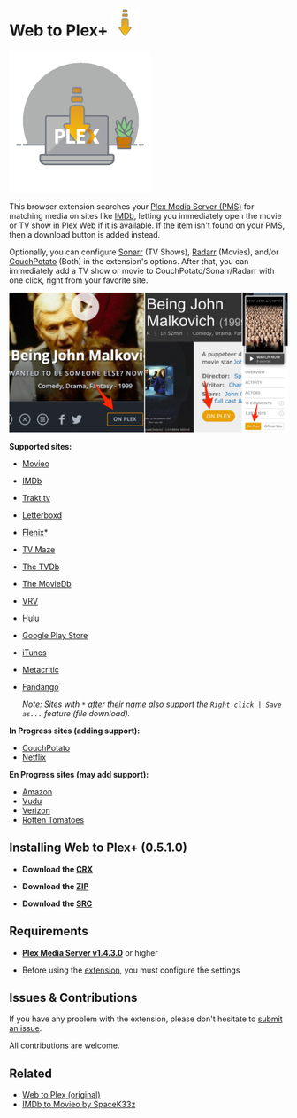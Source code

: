 # Web to Plex+ ![Icon](src/img/48.png)

![Logo](src/img/256.png)

This browser extension searches your [Plex Media Server (PMS)](https://www.plex.tv/downloads/) for matching media on sites like [IMDb](https://imdb.com), letting you immediately open the movie or TV show in Plex Web if it is available. If the item isn't found on your PMS, then a download button is added instead.

Optionally, you can configure [Sonarr](https://sonarr.tv/) (TV Shows), [Radarr](https://radarr.video/) (Movies), and/or [CouchPotato](https://couchpota.to/) (Both) in the extension's options. After that, you can immediately add a TV show or movie to CouchPotato/Sonarr/Radarr with one click, right from your favorite site.

![Examples](example.png)

**Supported sites:**

- [Movieo](http://movieo.me/)
- [IMDb](http://imdb.com/)
- [Trakt.tv](https://trakt.tv/)
- [Letterboxd](https://letterboxd.com/)
- [Flenix](https://flenix.co/)*
- [TV Maze](http://www.tvmaze.com/)
- [The TVDb](https://www.thetvdb.com/)
- [The MovieDb](https://www.themoviedb.org/)
- [VRV](https://vrv.co/)
- [Hulu](https://hulu.com/)
- [Google Play Store](https://play.google.com/store/movies/)
- [iTunes](https://itunes.apple.com/)
- [Metacritic](http://www.metacritic.com/)
- [Fandango](https://www.fandango.com/)
	
	*Note: Sites with `*` after their name also support the `Right click | Save as...` feature (file download).*

**In Progress sites (adding support):**

- [CouchPotato](http://couchpotato.life/)
- [Netflix](https://netflix.com/)

**En Progress sites (may add support):**

- [Amazon](https://www.amazon.com/)
- [Vudu](https://www.vudu.com/)
- [Verizon](https://www.verizon.com/)
- [Rotten Tomatoes](https://www.rottentomatoes.com/)

## Installing Web to Plex+ (0.5.1.0)

- **Download the [CRX](https://github.com/Ephellon/web-to-plex/raw/master/hhkmjeeccipbolailpomhjhmccnnjhkj.crx)**

- **Download the [ZIP](https://github.com/Ephellon/web-to-plex/raw/master/hhkmjeeccipbolailpomhjhmccnnjhkj.zip)**

- **Download the [SRC](https://github.com/Ephellon/web-to-plex/archive/master.zip)**

## Requirements

+ [**Plex Media Server v1.4.3.0**](https://www.plex.tv/downloads/#getdownload) or higher

+ Before using the [extension](chrome://extensions), you must configure the settings

## Issues & Contributions

If you have any problem with the extension, please don't hesitate to [submit an issue](https://github.com/Ephellon/web-to-plex/issues/new).

All contributions are welcome.

## Related

- [Web to Plex (original)](https://github.com/SpaceK33z/web-to-plex)
- [IMDb to Movieo by SpaceK33z](https://github.com/SpaceK33z/imdb-to-movieo)
